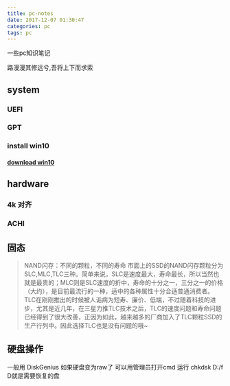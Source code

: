 ```yaml
---
title: pc-notes
date: 2017-12-07 01:30:47
categories: pc
tags: pc
---
```

一些pc知识笔记
<!--more-->
路漫漫其修远兮,吾将上下而求索

## system 

### UEFI

### GPT

### install win10
#### [download win10](https://msdn.itellyou.cn/)
## hardware

### 4k 对齐

### ACHI


## 固态
> NAND闪存：不同的颗粒，不同的寿命 市面上的SSD的NAND闪存颗粒分为SLC,MLC,TLC三种。简单来说，SLC是速度最大，寿命最长，所以当然也就是最贵的；MLC则是SLC速度的折中，寿命的十分之一，三分之一的价格（大约），是目前最流行的一种，适中的各种属性十分合适普通消费者。TLC在刚刚推出的时候被人诟病为短寿、廉价、低端，不过随着科技的进步，尤其是近几年，在三星力推TLC技术之后，TLC的速度问题和寿命问题已经得到了很大改善，正因为如此，越来越多的厂商加入了TLC颗粒SSD的生产行列中。因此选择TLC也是没有问题的哦~

## 硬盘操作
一般用 DiskGenius
如果硬盘变为raw了 可以用管理员打开cmd 运行 chkdsk D:/f  D就是需要恢复的盘
